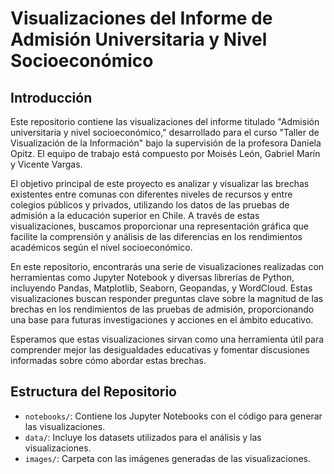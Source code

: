 # Visualizaciones del Informe de Admisión Universitaria y Nivel Socioeconómico

## Introducción

Este repositorio contiene las visualizaciones del informe titulado "Admisión universitaria y nivel socioeconómico," desarrollado para el curso "Taller de Visualización de la Información" bajo la supervisión de la profesora Daniela Opitz. El equipo de trabajo está compuesto por Moisés León, Gabriel Marín y Vicente Vargas.

El objetivo principal de este proyecto es analizar y visualizar las brechas existentes entre comunas con diferentes niveles de recursos y entre colegios públicos y privados, utilizando los datos de las pruebas de admisión a la educación superior en Chile. A través de estas visualizaciones, buscamos proporcionar una representación gráfica que facilite la comprensión y análisis de las diferencias en los rendimientos académicos según el nivel socioeconómico.

En este repositorio, encontrarás una serie de visualizaciones realizadas con herramientas como Jupyter Notebook y diversas librerías de Python, incluyendo Pandas, Matplotlib, Seaborn, Geopandas, y WordCloud. Estas visualizaciones buscan responder preguntas clave sobre la magnitud de las brechas en los rendimientos de las pruebas de admisión, proporcionando una base para futuras investigaciones y acciones en el ámbito educativo.

Esperamos que estas visualizaciones sirvan como una herramienta útil para comprender mejor las desigualdades educativas y fomentar discusiones informadas sobre cómo abordar estas brechas.

## Estructura del Repositorio

- `notebooks/`: Contiene los Jupyter Notebooks con el código para generar las visualizaciones.
- `data/`: Incluye los datasets utilizados para el análisis y las visualizaciones.
- `images/`: Carpeta con las imágenes generadas de las visualizaciones.

